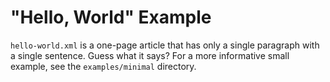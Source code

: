 # "Hello, World" Example

`hello-world.xml` is a one-page article that has only a single paragraph with a single sentence.  Guess what it says?  For a more informative small example, see the `examples/minimal` directory.